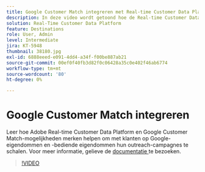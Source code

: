 ```yaml
---
title: Google Customer Match integreren met Real-time Customer Data Platform van Adobe
description: In deze video wordt getoond hoe de Real-time Customer Data Platform- en Google Customer Match-mogelijkheden van Adobe brandmerken helpen om met klanten op Google-eigendommen en -bediende eigendommen hun outreach-campagnes te schalen.
solution: Real-Time Customer Data Platform
feature: Destinations
role: User, Admin
level: Intermediate
jira: KT-5948
thumbnail: 38180.jpg
exl-id: 6888eeed-e091-4dd4-a34f-f00be887ab21
source-git-commit: 00ef0f40fb3d82f0c06428a35c0e402f46ab6774
workflow-type: tm+mt
source-wordcount: '80'
ht-degree: 0%

---
```


# Google Customer Match integreren

Leer hoe Adobe Real-time Customer Data Platform en Google Customer Match-mogelijkheden merken helpen om met klanten op Google-eigendommen en -bediende eigendommen hun outreach-campagnes te schalen. Voor meer informatie, gelieve de [ documentatie ](https://experienceleague.adobe.com/docs/experience-platform/destinations/catalog/advertising/google-customer-match.html) te bezoeken.

>[!VIDEO](https://video.tv.adobe.com/v/38180?learn=on)
